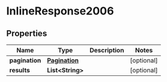 

# InlineResponse2006

## Properties

Name | Type | Description | Notes
------------ | ------------- | ------------- | -------------
**pagination** | [**Pagination**](Pagination.md) |  |  [optional]
**results** | **List&lt;String&gt;** |  |  [optional]



